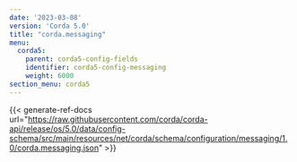 ```yaml
---
date: '2023-03-08'
version: 'Corda 5.0'
title: "corda.messaging"
menu:
  corda5:
    parent: corda5-config-fields
    identifier: corda5-config-messaging
    weight: 6000
section_menu: corda5
---
```


{{< generate-ref-docs url="https://raw.githubusercontent.com/corda/corda-api/release/os/5.0/data/config-schema/src/main/resources/net/corda/schema/configuration/messaging/1.0/corda.messaging.json" >}}